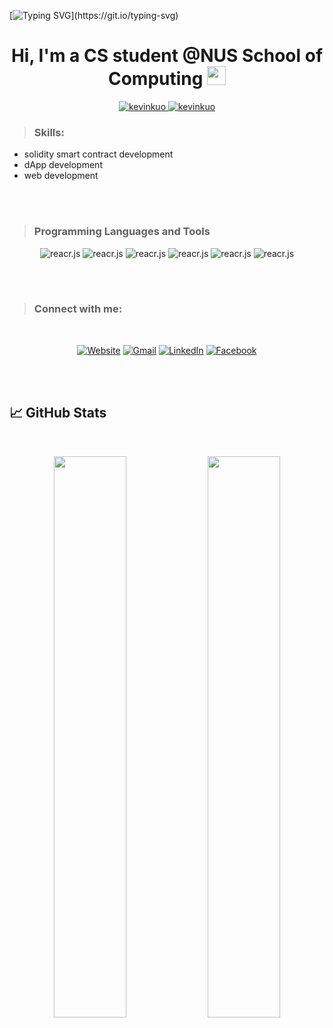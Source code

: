 [![Typing SVG](https://readme-typing-svg.herokuapp.com?size=24&width=600&lines=Welcome+To+Kevin's+GitHub+Profile!)](https://git.io/typing-svg)

<h1 align="center">Hi, I'm a CS student @NUS School of Computing <img src="https://raw.githubusercontent.com/MartinHeinz/MartinHeinz/master/wave.gif" width="30px" height='30px'></h1>

<p align="center">
	<a href="https://github.com/kevinkuo0320">
		<img src="https://komarev.com/ghpvc/?username=kevinkuo0320&label=Profile%20views&color=0e75b6&style=flat" alt="kevinkuo" />
	</a>
	<a href="https://github.com/kevinkuo0320">
		<img src="https://img.shields.io/github/followers/kevinkuo0320?label=Followers" alt="kevinkuo" />
	</a>
</p>

> ### Skills:
- solidity smart contract development
- dApp development
- web development
  
<br />
<br />

> ### Programming Languages and Tools


<p align="center">	
        <a>
        <img img src="https://img.shields.io/badge/JavaScript-F7DF1E?style=for-the-badge&logo=javascript&logoColor=black" alt="reacr.js"/>
        </a>
        <a>
        <img img src="https://img.shields.io/badge/Java-ED8B00?style=for-the-badge&logo=java&logoColor=white" alt="reacr.js"/>
        </a>
        <a>
        <img img src="https://img.shields.io/badge/Rust-000000?style=for-the-badge&logo=rust&logoColor=white" alt="reacr.js"/>
        </a>
        <a><img img src="https://img.shields.io/badge/React-20232A?style=for-the-badge&logo=react&logoColor=61DAFB
        " alt="reacr.js"/></a>
        <a><img img src="https://img.shields.io/badge/Ethereum-3C3C3D?style=for-the-badge&logo=Ethereum&logoColor=white
        " alt="reacr.js"/></a>
        <a><img img src="https://img.shields.io/badge/polkadot-E6007A?style=for-the-badge&logo=polkadot&logoColor=000
        " alt="reacr.js"/></a>
</p>

<br />
<br />

> ### Connect with me:

<br />

<p align="center">
    <a href=""><img img src="https://img.shields.io/badge/website-000000?style=for-the-badge&logo=About.me&logoColor=white" alt="Website"/></a>
    <a href="mailto:kevinkuo0320@gmail.com"><img img src="https://img.shields.io/badge/Gmail-D14836?style=for-the-badge&logo=gmail&logoColor=white
    " alt="Gmail"/></a>
	<a href="https://www.linkedin.com/in/kevinkuochunyuan/"><img src="https://img.shields.io/badge/LinkedIn-0077B5?style=for-the-badge&logo=linkedin&logoColor=white
" alt="LinkedIn"/></a>
	<a href="https://www.facebook.com/kevin.kuo.0320"><img src="https://img.shields.io/badge/Facebook-1877F2?style=for-the-badge&logo=facebook&logoColor=white" alt="Facebook"/></a>
</p>

<br />
<br />

## 📈 GitHub Stats
<br>
<p align="center">
  <img width="48%" src="https://github-readme-stats.vercel.app/api?username=kevinkuo0320&show_icons=true&theme=radical" />
  <img width="48%" src="https://github-readme-streak-stats.herokuapp.com/?user=kevinkuo0320&theme=radical" />
</p>
